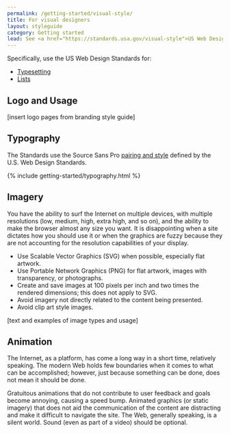 ```yaml
---
permalink: /getting-started/visual-style/
title: For visual designers
layout: styleguide
category: Getting started
lead: See <a href="https://standards.usa.gov/visual-style">US Web Design Standards</a> for design considerations.
---
```


<p>Specifically, use the US Web Design Standards for:</p>

<ul>
  <li><a href="https://standards.usa.gov/visual-style/#typesetting">Typesetting</a></li>
  <li><a href="https://standards.usa.gov/visual-style/#lists">Lists</a></li>
</ul>

<h2 class="usa-heading" id="logo-and-usage">Logo and Usage</h2>

[insert logo pages from branding style guide]

<h2 class="usa-heading" id="typography">Typography</h2>

The Standards use the Source Sans Pro [pairing and style](https://playbook.cio.gov/designstandards/visual-style/#pairings) defined by the U.S. Web Design Standards.

{% include getting-started/typography.html %}

<h2 class="usa-heading" id="imagery">Imagery</h2>

You have the ability to surf the Internet on multiple devices, with multiple resolutions (low, medium, high, extra high, and so on), and the ability to make the browser almost any size you want. It is disappointing when a site dictates how you should use it or when the graphics are fuzzy because they are not accounting for the resolution capabilities of your display.

 * Use Scalable Vector Graphics (SVG) when possible, especially flat artwork.
 * Use Portable Network Graphics (PNG) for flat artwork, images with transparency, or photographs.
 * Create and save images at 100 pixels per inch and two times the rendered dimensions; this does not apply to SVG.
 * Avoid imagery not directly related to the content being presented.
 * Avoid clip art style images.

[text and examples of image types and usage]

<h2 class="usa-heading" id="animation">Animation</h2>

The Internet, as a platform, has come a long way in a short time, relatively speaking. The modern Web holds few boundaries when it comes to what can be accomplished; however, just because something can be done, does not mean it should be done.

Gratuitous animations that do not contribute to user feedback and goals become annoying, causing a speed bump. Animated graphics (or static imagery) that does not aid the communication of the content are distracting and make it difficult to navigate the site. The Web, generally speaking, is a silent world.  Sound (even as part of a video) should be optional.
